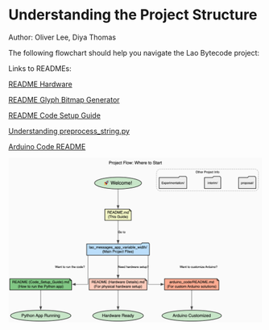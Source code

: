 # Understanding the Project Structure
Author: Oliver Lee, Diya Thomas

The following flowchart should help you navigate the Lao Bytecode project:

Links to READMEs:

[README Hardware](lao_messages_app_variable_width/README_Hardware_Details.md)

[README Glyph Bitmap Generator](lao_messages_app_variable_width/README%20%28Bitmap%20Generator%20Function%20Explainer%29.md)

[README Code Setup Guide](lao_messages_app_variable_width/README%20%28Code_Setup_Guide%29.md)

[Understanding preprocess_string.py](lao_messages_app_variable_width/README%20%28Understanding_preprocess_string.py%29.md)

[Arduino Code README](lao_messages_app_variable_width/arduino_code/README.md)






![Flowchart of file system](./www/assets/file_description.png)
